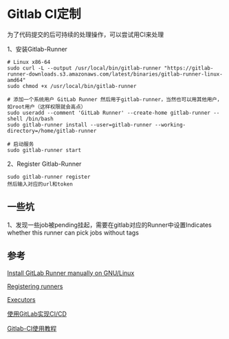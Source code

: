 # Gitlab CI定制

为了代码提交的后可持续的处理操作，可以尝试用CI来处理

1、安装Gitlab-Runner

    # Linux x86-64
    sudo curl -L --output /usr/local/bin/gitlab-runner "https://gitlab-runner-downloads.s3.amazonaws.com/latest/binaries/gitlab-runner-linux-amd64"
    sudo chmod +x /usr/local/bin/gitlab-runner
    
    # 添加一个系统用户 GitLab Runner 然后用于gitlab-runner，当然也可以用其他用户，如root用户（这样权限就会高点）
    sudo useradd --comment 'GitLab Runner' --create-home gitlab-runner --shell /bin/bash
    sudo gitlab-runner install --user=gitlab-runner --working-directory=/home/gitlab-runner
    
    # 启动服务
    sudo gitlab-runner start

2、Register Gitlab-Runner

    sudo gitlab-runner register
    然后输入对应的url和token

## 一些坑

1、发现一些job被pending挂起，需要在gitlab对应的Runner中设置Indicates whether this runner can pick jobs without tags

## 参考

[Install GitLab Runner manually on GNU/Linux](https://docs.gitlab.com/runner/install/linux-manually.html)

[Registering runners](https://docs.gitlab.com/runner/register/index.html)

[Executors](https://docs.gitlab.com/runner/executors/README.html)

[使用GitLab实现CI/CD](https://zhuanlan.zhihu.com/p/136843588)

[Gitlab-CI使用教程](https://juejin.cn/post/6844904045581172744)